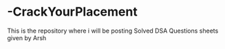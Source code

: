 # -CrackYourPlacement
This is the repository where i will be posting Solved DSA Questions sheets given by Arsh 
